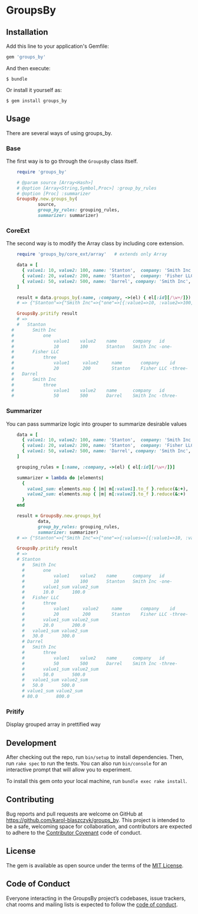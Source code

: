 # GroupsBy

## Installation

Add this line to your application's Gemfile:

```ruby
gem 'groups_by'
```

And then execute:

    $ bundle

Or install it yourself as:

    $ gem install groups_by

## Usage

There are several ways of using groups_by.

### Base
  The first way is to go through the `GroupsBy` class itself.

  ```ruby
      require 'groups_by'

      # @param source [Array<Hash>]
      # @option [Array<String,Symbol,Proc>] :group_by_rules
      # @option [Proc] :summarizer
      GroupsBy.new.groups_by(
              source,
              group_by_rules: grouping_rules,
              summarizer: summarizer)
  ```
### CoreExt
  The second way is to modify the Array class by including core extension.
  ```ruby
      require 'groups_by/core_ext/array'   # extends only Array

      data = [
        { value1: 10, value2: 100, name: 'Stanton',  company: 'Smith Inc', id: '-one-' },
        { value1: 20, value2: 200, name: 'Stanton',  company: 'Fisher LLC', id: '-three-' },
        { value1: 50, value2: 500, name: 'Darrel', company: 'Smith Inc', id: '-three-' }
      ]

      result = data.groups_by(:name, :company, ->(el) { el[:id][/\w+/]})
      # => {"Stanton"=>{"Smith Inc"=>{"one"=>[{:value1=>10, :value2=>100, :name=>"Stanton", :company=>"Smith Inc", :id=>"-one-"}]}, "Fisher LLC"=>{"three"=>[{:value1=>20, :value2=>200, :name=>"Stanton", :company=>"Fisher LLC", :id=>"-three-"}]}}, "Darrel"=>{"Smith Inc"=>{"three"=>[{:value1=>50, :value2=>500, :name=>"Darrel", :company=>"Smith Inc", :id=>"-three-"}]}}}

      GroupsBy.pritify result
      # =>
      #   Stanton
  	#   	Smith Inc
  	#   		one
  	#   			value1    value2    name      company   id
  	#   			10        100       Stanton   Smith Inc -one-
  	#   	Fisher LLC
  	#   		three
  	#   			value1     value2     name       company    id
  	#   			20         200        Stanton    Fisher LLC -three-
  	#   Darrel
  	#   	Smith Inc
  	#   		three
  	#   			value1    value2    name      company   id
  	#   			50        500       Darrel    Smith Inc -three-      
```

### Summarizer
  You can pass summarize logic into grouper to summarize desirable values
  ```ruby
      data = [
        { value1: 10, value2: 100, name: 'Stanton',  company: 'Smith Inc', id: '-one-' },
        { value1: 20, value2: 200, name: 'Stanton',  company: 'Fisher LLC', id: '-three-' },
        { value1: 50, value2: 500, name: 'Darrel', company: 'Smith Inc', id: '-three-' }
      ]

      grouping_rules = [:name, :company, ->(el) { el[:id][/\w+/]}]

      summarizer = lambda do |elements|
        {
          value1_sum: elements.map { |m| m[:value1].to_f }.reduce(&:+),
          value2_sum: elements.map { |m| m[:value2].to_f }.reduce(&:+)
        }
      end

      result = GroupsBy.new.groups_by(
              data,
              group_by_rules: grouping_rules,
              summarizer: summarizer)      
      # => {"Stanton"=>{"Smith Inc"=>{"one"=>{:values=>[{:value1=>10, :value2=>100, :name=>"Stanton", :company=>"Smith Inc", :id=>"-one-"}]}, :totals=>{:value1_sum=>10.0, :value2_sum=>100.0}}, "Fisher LLC"=>{"three"=>{:values=>[{:value1=>20, :value2=>200, :name=>"Stanton", :company=>"Fisher LLC", :id=>"-three-"}]}, :totals=>{:value1_sum=>20.0, :value2_sum=>200.0}}, :totals=>{:value1_sum=>30.0, :value2_sum=>300.0}}, "Darrel"=>{"Smith Inc"=>{"three"=>{:values=>[{:value1=>50, :value2=>500, :name=>"Darrel", :company=>"Smith Inc", :id=>"-three-"}]}, :totals=>{:value1_sum=>50.0, :value2_sum=>500.0}}, :totals=>{:value1_sum=>50.0, :value2_sum=>500.0}}, :totals=>{:value1_sum=>80.0, :value2_sum=>800.0}}

      GroupsBy.pritify result
      # =>
      # Stanton
    	# 	Smith Inc
    	# 		one
    	# 			value1    value2    name      company   id
    	# 			10        100       Stanton   Smith Inc -one-
    	# 		value1_sum value2_sum
    	# 		10.0       100.0
    	# 	Fisher LLC
    	# 		three
    	# 			value1     value2     name       company    id
    	# 			20         200        Stanton    Fisher LLC -three-
    	# 		value1_sum value2_sum
    	# 		20.0       200.0
    	# 	value1_sum value2_sum
    	# 	30.0       300.0
    	# Darrel
    	# 	Smith Inc
    	# 		three
    	# 			value1    value2    name      company   id
    	# 			50        500       Darrel    Smith Inc -three-
    	# 		value1_sum value2_sum
    	# 		50.0       500.0
    	# 	value1_sum value2_sum
    	# 	50.0       500.0
    	# value1_sum value2_sum
    	# 80.0       800.0     
```  
### Pritify
  Display grouped array in prettified way

## Development

After checking out the repo, run `bin/setup` to install dependencies. Then, run `rake spec` to run the tests. You can also run `bin/console` for an interactive prompt that will allow you to experiment.

To install this gem onto your local machine, run `bundle exec rake install`.

## Contributing

Bug reports and pull requests are welcome on GitHub at https://github.com/karol-blaszczyk/groups_by. This project is intended to be a safe, welcoming space for collaboration, and contributors are expected to adhere to the [Contributor Covenant](http://contributor-covenant.org) code of conduct.

## License

The gem is available as open source under the terms of the [MIT License](http://opensource.org/licenses/MIT).

## Code of Conduct

Everyone interacting in the GroupsBy project’s codebases, issue trackers, chat rooms and mailing lists is expected to follow the [code of conduct](https://github.com/[USERNAME]/groups_by/blob/master/CODE_OF_CONDUCT.md).
